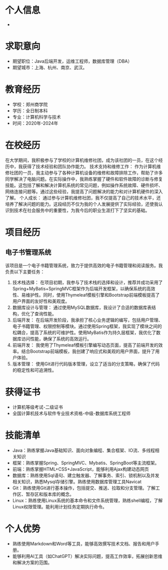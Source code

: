 # 个人信息
- 
# 求职意向
- 期望职位：Java后端开发，运维工程师，数据库管理（DBA）
- 期望城市：上海、杭州、南京、武汉。
# 教育经历
- 学校：郑州商学院
- 学历：全日制本科
- 专业：计算机科学与技术
- 时间：2020年-2024年
# 在校经历
在大学期间，我积极参与了学校的计算机维修社团，成为该社团的一员，在这个经历中，我获得了技术经验和团队协作能力。
技术支持和维修工作：
作为计算机维修社团的一员，我主动参与了各种计算机设备的维修和故障排除工作，帮助了许多同学解决了电脑问题。在实际操作中，我熟练掌握了硬件和软件故障的诊断与修复技能。这包括了解和解决计算机系统的常见问题，例如操作系统故障、硬件损坏、网络连接问题等。通过这些经验，我提高了问题解决的能力和对计算机硬件的深入了解。
个人成长：
通过参与计算机维修社团，我不仅提高了自己的技术水平，还培养了解决问题的能力。这段经历不仅为我的个人发展提供了实际经验，还使我认识到技术在社会服务中的重要性，为我今后的职业生涯打下了坚实的基础。
# 项目经历
## 电子书管理系统
该项目是一个电子书籍管理系统，致力于提供高效的电子书籍管理和阅读服务。我负责以下主要任务： 
1. 技术栈选择： 在项目初期，我参与了技术栈的选择和设计，推荐并成功采用了Spring+MyBatis+SpringMVC框架作为后端开发框架，以确保系统的高效性、易维护性。同时，使用Thymeleaf模板引擎和Bootstrap前端模板提高了用户界面的友好性和美观度。
2. 数据库设计与管理： 通过使用MySQL数据库，我设计了合适的数据库表结构，优化了查询性能。
3. 后端开发： 在后端开发阶段，我承担了核心业务逻辑的编写，包括用户管理、电子书籍管理、权限控制等模块。通过使用Spring框架，我实现了模块之间的松耦合，提高了系统的可维护性。使用MyBatis作为持久层框架，我优化了数据库访问性能，确保了系统的高效运行。 
4. 前端开发： 我使用了Thymeleaf模板引擎编写动态页面，提高了前端开发的效率。结合Bootstrap前端模板，我创建了响应式和美观的用户界面，提升了用户体验。 
5. 版本管理： 使用Git进行代码版本管理，设立了适当的分支策略，确保了代码的稳定性和可追溯性。
# 获得证书
- 计算机等级考试-二级证书
- 全国计算机技术与软件专业技术资格-中级-数据库系统工程师
# 技能清单
- Java：熟练掌握Java基础知识、面向对象编程、集合框架、IO流、多线程相关知识
- 框架：熟练掌握Spring、SpringMVC、Mybatis、SpringBoot等主流框架。
- 前端：熟练掌握HTML+CSS+JavaScript，能够利用Ajax构建动态网页
- 数据库：熟练使用Sql语句、建立触发器、了解事务、索引、锁机制以及并发相关知识，熟悉Mysql存储引擎。熟练使用数据库管理工具Navicat
- Git：熟练使用Git进行基本操作，包括提交、推送、拉取和分支管理。了解工作区、暂存区和版本库的概念。
- Linux：熟练使用Linux系统的基本命令和文件系统管理，熟练shell编程，了解Linux权限管理。能利用计划任务定期执行命令。
# 个人优势
- 熟练使用Markdown和Word等工具，能够高效撰写技术文档、报告和用户手册。
- 能够利用AI工具（如ChatGPT）解决实际问题，提高工作效率，拓展创新思维和解决方案的范围。